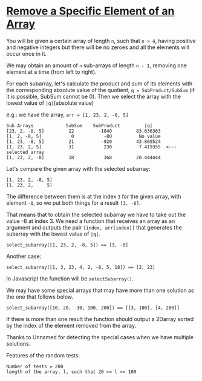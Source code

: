 # [Remove a Specific Element of an Array](https://www.codewars.com/kata/remove-a-specific-element-of-an-array "https://www.codewars.com/kata/581bb3c1c221fb8e790001ef")

You will be given a certain array of length ```n```, such that ```n > 4```, having positive and negative integers but there will be no zeroes and all the elements will occur once in it.

We may obtain an amount of ```n``` sub-arrays of length ```n - 1```, removing one element at a time (from left to right). 

For each subarray, let's calculate the product and sum of its elements with the corresponding absolute value of the quotient, ```q = SubProduct/SubSum``` (if it is possible, SubSum cannot be 0). 
Then we select the array with the lowest value of ```|q|```(absolute value)

e.g.: we have the array, ```arr = [1, 23, 2, -8, 5]```
```
Sub Arrays            SubSum    SubProduct         |q|
[23, 2, -8, 5]         22         -1840         83.636363
[1, 2, -8, 5]           0           -80          No value
[1, 23, -8, 5]         21          -920         43.809524
[1, 23, 2, 5]          31           230          7.419355  <--- selected array
[1, 23, 2, -8]         18           368         20.444444
```
Let's compare the given array with the selected subarray:
```
[1, 23, 2, -8, 5]
[1, 23, 2,     5]
```
The difference between them is at the index ```3``` for the given array, with element ```-8```, so we put both things for a result ```[3, -8]```.

That means that to obtain the selected subarray we have to take out the value -8 at index 3.
We need a function that receives an array as an argument and outputs the pair ```[index, arr[index]]``` that generates the subarray with  the lowest value of ```|q|```.

``` 
select_subarray([1, 23, 2, -8, 5]) == [3, -8]
```
Another case:
``` 
select_subarray([1, 3, 23, 4, 2, -8, 5, 18]) == [2, 23]
```
In Javascript the function will be ```selectSubarray()```.

We may have some special arrays that may have more than one solution as the one that follows below.
``` 
select_subarray([10, 20, -30, 100, 200]) == [[3, 100], [4, 200]]
```
If there is more than one result the function should output a 2Darray sorted by the index of the element removed from the array.

Thanks to Unnamed for detecting the special cases when we have multiple solutions.

Features of the random tests:
```
Number of tests = 200
length of the array, l, such that 20 <= l <= 100
```